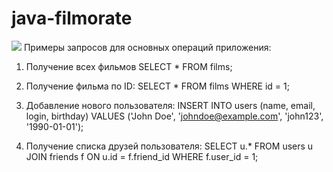 # java-filmorate
![ ](https://github.com/GretaSovizkaya/java-filmorate/blob/213a8d6dbc386fbced81fc7f7822b7625fbcdeab/ER%20Diagram%20Filmorate%20(2).png)
Примеры запросов для основных операций приложения:
1) Получение всех фильмов
   SELECT * FROM films;
   
2) Получение фильма по ID:
   SELECT * FROM films
   WHERE id = 1;
   
3) Добавление нового пользователя:
   INSERT INTO users (name, email, login, birthday)
   VALUES ('John Doe', 'johndoe@example.com', 'john123', '1990-01-01');

4) Получение списка друзей пользователя:
   SELECT u.*
   FROM users u
   JOIN friends f ON u.id = f.friend_id
   WHERE f.user_id = 1;
